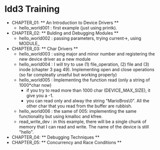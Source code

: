 # ldd3 Training



* CHAPTER_01: ** An Introduction to Device Drivers **
    * hello_world001 : first example (just using printk).
* CHAPTER_02: ** Bulding and Debugging Modules **
    * hello_world002 : passing parameters, trying current->, using MODULE_
* CHAPTER_03: ** Char Drivers **
    * hello_world003 : using major and minor number and registering the new device driver as a new module
    * hello_world004 : I will try to use (1) file_operation, (2) file and (3) inode (chapter 3 pag 49). Implementing open and close operations (so far compleatly unseful but working properly)
    * hello_world005 : Implementing the function read (only a string of 1000*char now)
        * if you try to read more than 1000 char (DEVICE_MAX_SIZE), it give you a -1.
        * you can read only and alway the string "MarioBros\0". All the other char that you read from the buffer are rubbish.
    * hello_world006 : the same of 005: implementing the same functionality but using kmalloc and kfree.
    * read_write_dev : in this example, there will be a single chunk of memory that I can read and write. The name of the device is still "hello".
* CHAPTER_04: ** Debugging Techniques **
* CHAPTER_05: ** Concurrency and Race Conditions **
